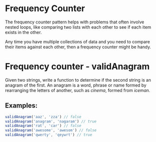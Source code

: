 # Frequency Counter

The frequency counter pattern helps with problems that often involve nested loops, like comparing two lists with each other to see if each item exists in the other.

Any time you have multiple collections of data and you need to compare their items against each other, then a frequency counter might be handy.

# Frequency counter - validAnagram

Given two strings, write a function to determine if the second string is an anagram of the first. An anagram is a word, phrase or name formed by rearranging the letters of another, such as _cinema_, formed from _iceman_.

## Examples:
```js
validAnagram('aaz', 'zza') // false
validAnagram('anagram', 'nagaram') // true
validAnagram('rat', 'car') // false
validAnagram('awesome', 'awesom') // false
validAnagram('qwerty', 'qeywrt') // true
```